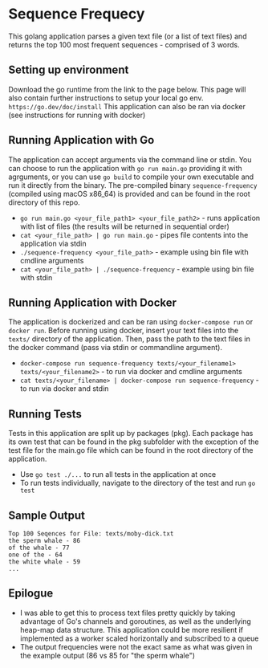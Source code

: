 # Sequence Frequecy
This golang application parses a given text file (or a list of text files) and returns the top 100 most frequent sequences - comprised of 3 words.

## Setting up environment
Download the go runtime from the link to the page below. This page will also contain further instructions to setup your local go env.
`https://go.dev/doc/install`
This application can also be ran via docker (see instructions for running with docker)

## Running Application with Go
The application can accept arguments via the command line or stdin. You can choose to run the application with `go run main.go` providing it with agrguments, or you can use `go build` to compile your own executable and run it directly from the binary. The pre-compiled binary `sequence-frequency` (compiled using macOS x86_64) is provided and can be found in the root directory of this repo.
- `go run main.go <your_file_path1> <your_file_path2>` - runs application with list of files (the results will be returned in sequential order)
- `cat <your_file_path> | go run main.go` - pipes file contents into the application via stdin
- `./sequence-frequency <your_file_path>` - example using bin file with cmdline arguments
- `cat <your_file_path> | ./sequence-frequency` - example using bin file with stdin

## Running Application with Docker
The application is dockerized and can be ran using `docker-compose run` or `docker run`. Before running using docker, insert your text files into the `texts/` directory of the application. Then, pass the path to the text files in the docker command (pass via stdin or commandline argument).
- `docker-compose run sequence-frequency texts/<your_filename1> texts/<your_filename2>` - to run via docker and cmdline arguments
- `cat texts/<your_filename> | docker-compose run sequence-frequency` - to run via docker and stdin

## Running Tests
Tests in this application are split up by packages (pkg). Each package has its own test that can be found in the pkg subfolder with the exception of the test file for the main.go file which can be found in the root directory of the application. 
 - Use `go test ./...` to run all tests in the application at once
 - To run tests individually, navigate to the directory of the test and run `go test`

## Sample Output
    Top 100 Seqences for File: texts/moby-dick.txt
    the sperm whale - 86
    of the whale - 77
    one of the - 64
    the white whale - 59
    ...

## Epilogue
- I was able to get this to process text files pretty quickly by taking advantage of Go's channels and goroutines, as well as the underlying heap-map data structure. This application could be more resilient if implemented as a worker scaled horizontally and subscribed to a queue
- The output frequencies were not the exact same as what was given in the example output (86 vs 85 for "the sperm whale")
